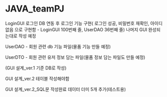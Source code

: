 # JAVA_teamPJ


LoginGUI 로그인 DB 연동 후 로그인 기능 구현( 로그인 성공, 비밀번호 재확인, 아이디 없음 으로 구현함 - LoginGUI 100번째 줄, UserDAO 36번째 줄)
나머지 GUI 완성되는대로 작성 예정


UserDAO - 회원 관련 db 기능 파일(물품 기능 만들 예정)

UserDTO - 회원 관련 유저 정보 담는 파일(물품 정보 담는 파일도 만들 예정)

(GUI 설계_ver.1 기준 DB로 작성)


GUI 설계_ver.2 테이블 작성해야함

GUI 설계_ver.2_SQL문 작성완료 데이터 더미 5개 추가(테스트용)



